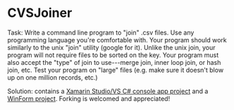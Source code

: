 # CVSJoiner
Task: Write a command line program to "join" .csv files. Use any programming language you're comfortable with. Your program should work similarly to the unix "join" utility (google for it). Unlike the unix join, your program will not require files to be sorted on the key. Your program must also accept the "type" of join to use---merge join, inner loop join, or hash join, etc. Test your program on "large" files (e.g. make sure it doesn't blow up on one million records, etc.)

Solution: contains a [Xamarin Studio/VS C# console app project](https://github.com/DylanCh/CVSJoiner/tree/master/UnixCVSJoiner.Console) and a [WinForm project](https://github.com/DylanCh/CVSJoiner/tree/master/UnixCVSJoiner.WinForm). Forking is welcomed and appreciated!

